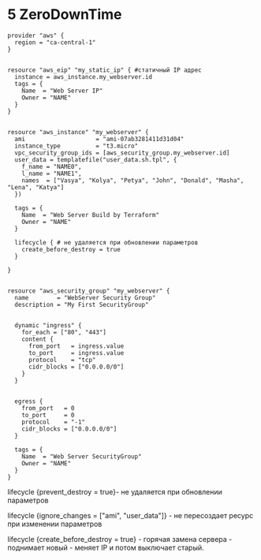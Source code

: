 # 5 ZeroDownTime

```text
provider "aws" {
  region = "ca-central-1"
}


resource "aws_eip" "my_static_ip" { #статичный IP адрес
  instance = aws_instance.my_webserver.id
  tags = {
    Name  = "Web Server IP"
    Owner = "NAME"
  }
}


resource "aws_instance" "my_webserver" {
  ami                    = "ami-07ab3281411d31d04"
  instance_type          = "t3.micro"
  vpc_security_group_ids = [aws_security_group.my_webserver.id]
  user_data = templatefile("user_data.sh.tpl", {
    f_name = "NAME0",
    l_name = "NAME1",
    names  = ["Vasya", "Kolya", "Petya", "John", "Donald", "Masha", "Lena", "Katya"]
  })

  tags = {
    Name  = "Web Server Build by Terraform"
    Owner = "NAME"
  }

  lifecycle { # не удаляется при обновлении параметров 
    create_before_destroy = true
  }

}


resource "aws_security_group" "my_webserver" {
  name        = "WebServer Security Group"
  description = "My First SecurityGroup"


  dynamic "ingress" {
    for_each = ["80", "443"]
    content {
      from_port   = ingress.value
      to_port     = ingress.value
      protocol    = "tcp"
      cidr_blocks = ["0.0.0.0/0"]
    }
  }


  egress {
    from_port   = 0
    to_port     = 0
    protocol    = "-1"
    cidr_blocks = ["0.0.0.0/0"]
  }

  tags = {
    Name  = "Web Server SecurityGroup"
    Owner = "NAME"
  }
}
```

lifecycle {prevent\_destroy = true}- не удаляется при обновлении параметров

lifecycle {ignore\_changes = \["ami", "user\_data"\]} - не пересоздает ресурс при изменении параметров

lifecycle {create\_before\_destroy = true} - горячая замена сервера - поднимает новый - меняет IP и потом выключает старый.



